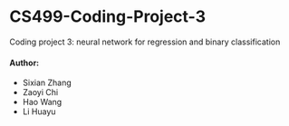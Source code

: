 # CS499-Coding-Project-3
Coding project 3: neural network for regression and binary classification

#### Author:
* Sixian Zhang
* Zaoyi Chi
* Hao Wang
* Li Huayu
